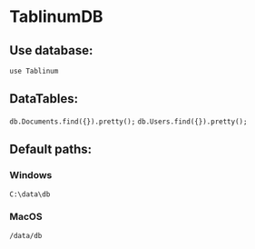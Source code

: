 # TablinumDB
## Use database:

`use Tablinum`

## DataTables:

`db.Documents.find({}).pretty();`
`db.Users.find({}).pretty();`

## Default paths:

### Windows
`C:\data\db`
### MacOS
`/data/db`
